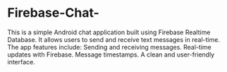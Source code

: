 # Firebase-Chat-
This is a simple Android chat application built using Firebase Realtime Database. It allows users to send and receive text messages in real-time. The app features include:  Sending and receiving messages. Real-time updates with Firebase. Message timestamps. A clean and user-friendly interface.
